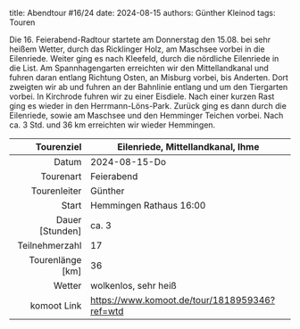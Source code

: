 title: Abendtour #16/24 
date: 2024-08-15 
authors: Günther Kleinod 
tags: Touren  

Die 16. Feierabend-Radtour startete am Donnerstag den 15.08. bei sehr heißem Wetter, durch das Ricklinger Holz, am Maschsee vorbei in die Eilenriede. 
Weiter ging es nach Kleefeld, durch die nördliche Eilenriede in die List. Am Spannhagengarten erreichten wir den Mittellandkanal und fuhren daran entlang 
Richtung Osten, an Misburg vorbei, bis Anderten. Dort zweigten wir ab und fuhren an der Bahnlinie entlang und um den Tiergarten vorbei. 
In Kirchrode fuhren wir zu einer Eisdiele. Nach einer kurzen Rast ging es wieder in den Herrmann-Löns-Park. Zurück ging es dann durch die Eilenriede, 
sowie am Maschsee und den Hemminger Teichen vorbei. Nach ca. 3 Std. und 36 km erreichten wir wieder Hemmingen.

Tourenziel       | Eilenriede, Mittellandkanal, Ihme
---------------: | ----------------------- 
Datum            | 2024-08-15-Do
Tourenart        | Feierabend
Tourenleiter     | Günther
Start            | Hemmingen Rathaus 16:00
Dauer [Stunden]  | ca. 3
Teilnehmerzahl   | 17
Tourenlänge [km] | 36
Wetter           | wolkenlos, sehr heiß
komoot Link      | <https://www.komoot.de/tour/1818959346?ref=wtd>
